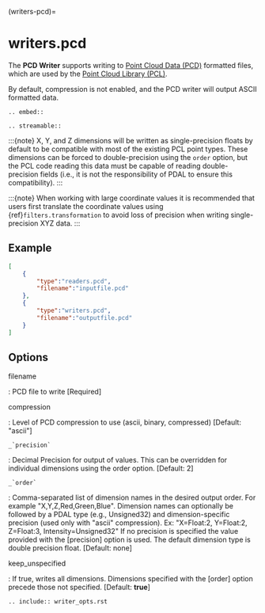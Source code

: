 (writers-pcd)=

# writers.pcd

The **PCD Writer** supports writing to [Point Cloud Data (PCD)] formatted
files, which are used by the [Point Cloud Library (PCL)].

By default, compression is not enabled, and the PCD writer will output ASCII
formatted data.

```{eval-rst}
.. embed::
```

```{eval-rst}
.. streamable::
```

:::{note}
X, Y, and Z dimensions will be written as single-precision floats by
default to be compatible with most of the existing PCL point types. These
dimensions can be forced to double-precision using the `order` option, but
the PCL code reading this data must be capable of reading double-precision
fields (i.e., it is not the responsibility of PDAL to ensure this
compatibility).
:::

:::{note}
When working with large coordinate values it is recommended that users
first translate the coordinate values using {ref}`filters.transformation`
to avoid loss of precision when writing single-precision XYZ data.
:::

## Example

```json
[
    {
        "type":"readers.pcd",
        "filename":"inputfile.pcd"
    },
    {
        "type":"writers.pcd",
        "filename":"outputfile.pcd"
    }
]
```

## Options

filename

: PCD file to write \[Required\]

compression

: Level of PCD compression to use (ascii, binary, compressed) \[Default:
  "ascii"\]

`` _`precision` ``

: Decimal Precision for output of values. This can be overridden for individual
  dimensions using the order option. \[Default: 2\]

`` _`order` ``

: Comma-separated list of dimension names in the desired output order. For
  example "X,Y,Z,Red,Green,Blue". Dimension names can optionally be followed
  by a PDAL type (e.g., Unsigned32) and dimension-specific precision (used only
  with "ascii" compression).  Ex: "X=Float:2, Y=Float:2, Z=Float:3,
  Intensity=Unsigned32" If no precision is specified the value provided with
  the [precision] option is used.  The default dimension type is double
  precision float. \[Default: none\]

keep_unspecified

: If true, writes all dimensions. Dimensions specified with the [order] option
  precede those not specified. \[Default: **true**\]

```{eval-rst}
.. include:: writer_opts.rst
```

[point cloud data (pcd)]: https://pcl-tutorials.readthedocs.io/en/latest/pcd_file_format.html
[point cloud library (pcl)]: http://pointclouds.org
